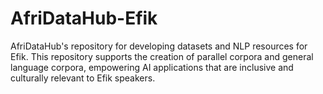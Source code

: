 # AfriDataHub-Efik
AfriDataHub's repository for developing datasets and NLP resources for Efik. This repository supports the creation of parallel corpora and general language corpora, empowering AI applications that are inclusive and culturally relevant to Efik speakers.
